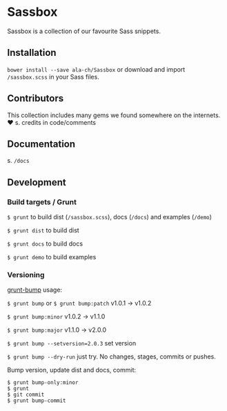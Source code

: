 # Sassbox

Sassbox is a collection of our favourite Sass snippets. 



## Installation

`bower install --save ala-ch/Sassbox` or download and import `/sassbox.scss` in your Sass files. 



## Contributors

This collection includes many gems we found somewhere on the internets. ❤︎ s. credits in code/comments



## Documentation

s. `/docs` 



## Development


### Build targets / Grunt

`$ grunt` to build dist (`/sassbox.scss`), docs (`/docs`) and examples (`/demo`)

`$ grunt dist` to build dist

`$ grunt docs` to build docs

`$ grunt demo` to build examples


### Versioning

[grunt-bump](https://github.com/vojtajina/grunt-bump) usage: 

`$ grunt bump` or `$ grunt bump:patch` v1.0.1 → v1.0.2

`$ grunt bump:minor` v1.0.2 → v1.1.0

`$ grunt bump:major` v1.1.0 → v2.0.0

`$ grunt bump --setversion=2.0.3` set version 

`$ grunt bump --dry-run` just try. No changes, stages, commits or pushes. 

Bump version, update dist and docs, commit: 

```
$ grunt bump-only:minor
$ grunt 
$ git commit
$ grunt bump-commit
```


